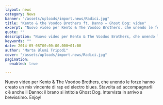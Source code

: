 ```yaml
---
layout: news
category: News
banner: "/assets/uploads/import.news/Radici.jpg"
title: "Kento & the Voodoo Brothers ft. Danno – Ghost Dog: video"
excerpt: "Nuovo video per Kento & The Voodoo Brothers, che unendo le forze hanno creato un mix vincente di rap ed electro blues. Stavolta ad accompagnarli c’è anche il Danno: il brano si intitola Ghost Dog. Intervista in arrivo a brevissimo. Enjoy!"
quote: ""
description: "Nuovo video per Kento & The Voodoo Brothers, che unendo le forze hanno creato un mix vincente di rap ed electro blues. Stavolta ad accompagnarli c’è anche il Danno: il brano si intitola Ghost Dog. Intervista in arrivo a brevissimo. Enjoy!"
keywords: ""
date: 2014-05-08T00:00:00.000+01:00
author: "Marta Blumi Tripodi"
cover: "/assets/uploads/import.news/Radici.jpg"
pagination:
  enabled: true

---
```


Nuovo video per Kento & The Voodoo Brothers, che unendo le forze hanno creato un mix vincente di rap ed electro blues. Stavolta ad accompagnarli c’è anche il Danno: il brano si intitola Ghost Dog. Intervista in arrivo a brevissimo. [](https://hotmc.com/wp-content/uploads/2014/03/Radici.jpg)Enjoy!
